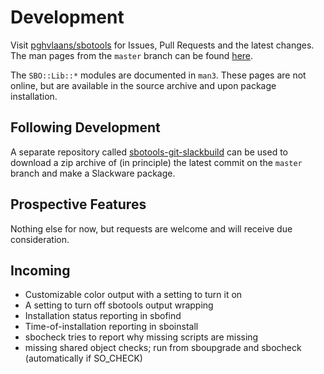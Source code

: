 # Development

Visit [pghvlaans/sbotools](https://github.com/pghvlaans/sbotools) for Issues, Pull Requests and the latest changes. The man pages from the `master` branch can be found [here](/sbotools/man/post-release/).

The `SBO::Lib::*` modules are documented in `man3`. These pages are not online, but are available in the source archive and upon package installation.

## Following Development

A separate repository called [sbotools-git-slackbuild](https://github.com/pghvlaans/sbotools-git-slackbuild) can be used to download a zip archive of (in principle) the latest commit on the `master` branch and make a Slackware package.

## Prospective Features

Nothing else for now, but requests are welcome and will receive due consideration.

## Incoming

* Customizable color output with a setting to turn it on
* A setting to turn off sbotools output wrapping
* Installation status reporting in sbofind
* Time-of-installation reporting in sboinstall
* sbocheck tries to report why missing scripts are missing
* missing shared object checks; run from sboupgrade and sbocheck (automatically if SO_CHECK)
